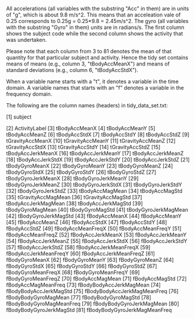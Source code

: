 All accelerations (all variables with the substring "Acc" in them) are in units of "g", which is about 9.8 m/s^2. This means that an acceleation vale of 0.25 corresponds to 0.25g = 0.25*9.8 = 2.45m/s^2. The gyro (all variables with the substring "Gyro" in them) units are in radians/s. The first column shows the subject code while the second column shows the activity that was undertaken.

Please note that each column from 3 to 81 denotes the mean of that quantity for that particular subject and activity. Hence the tidy set contains means of means (e.g., column 3, "tBodyAccMeanX") and means of standard deviations (e.g., column 6, "tBodyAccStdX").

When a variable name starts with a "t", it denotes a variable in the time domain. A variable names that starts with an "f" denotes a variable in the frequency domain.

The following are the column names (headers) in tidy_data_set.txt:

[1]  subject

[2]  ActivityLabel
[3]  tBodyAccMeanX
[4]  tBodyAccMeanY
[5]  tBodyAccMeanZ
[6]  tBodyAccStdX
[7]  tBodyAccStdY
[8]  tBodyAccStdZ
[9]  tGravityAccMeanX
[10] tGravityAccMeanY
[11] tGravityAccMeanZ
[12] tGravityAccStdX
[13] tGravityAccStdY
[14] tGravityAccStdZ
[15] tBodyAccJerkMeanX
[16] tBodyAccJerkMeanY
[17] tBodyAccJerkMeanZ
[18] tBodyAccJerkStdX
[19] tBodyAccJerkStdY
[20] tBodyAccJerkStdZ
[21] tBodyGyroMeanX
[22] tBodyGyroMeanY
[23] tBodyGyroMeanZ
[24] tBodyGyroStdX
[25] tBodyGyroStdY
[26] tBodyGyroStdZ
[27] tBodyGyroJerkMeanX
[28] tBodyGyroJerkMeanY
[29] tBodyGyroJerkMeanZ
[30] tBodyGyroJerkStdX
[31] tBodyGyroJerkStdY
[32] tBodyGyroJerkStdZ
[33] tBodyAccMagMean
[34] tBodyAccMagStd
[35] tGravityAccMagMean
[36] tGravityAccMagStd
[37] tBodyAccJerkMagMean
[38] tBodyAccJerkMagStd
[39] tBodyGyroMagMean
[40] tBodyGyroMagStd
[41] tBodyGyroJerkMagMean
[42] tBodyGyroJerkMagStd
[43] fBodyAccMeanX
[44] fBodyAccMeanY
[45] fBodyAccMeanZ
[46] fBodyAccStdX
[47] fBodyAccStdY
[48] fBodyAccStdZ
[49] fBodyAccMeanFreqX
[50] fBodyAccMeanFreqY
[51] fBodyAccMeanFreqZ
[52] fBodyAccJerkMeanX
[53] fBodyAccJerkMeanY
[54] fBodyAccJerkMeanZ
[55] fBodyAccJerkStdX
[56] fBodyAccJerkStdY
[57] fBodyAccJerkStdZ
[58] fBodyAccJerkMeanFreqX
[59] fBodyAccJerkMeanFreqY
[60] fBodyAccJerkMeanFreqZ
[61] fBodyGyroMeanX
[62] fBodyGyroMeanY
[63] fBodyGyroMeanZ
[64] fBodyGyroStdX
[65] fBodyGyroStdY
[66] fBodyGyroStdZ
[67] fBodyGyroMeanFreqX
[68] fBodyGyroMeanFreqY
[69] fBodyGyroMeanFreqZ
[70] fBodyAccMagMean
[71] fBodyAccMagStd
[72] fBodyAccMagMeanFreq
[73] fBodyBodyAccJerkMagMean
[74] fBodyBodyAccJerkMagStd
[75] fBodyBodyAccJerkMagMeanFreq
[76] fBodyBodyGyroMagMean
[77] fBodyBodyGyroMagStd
[78] fBodyBodyGyroMagMeanFreq
[79] fBodyBodyGyroJerkMagMean
[80] fBodyBodyGyroJerkMagStd
[81] fBodyBodyGyroJerkMagMeanFreq
